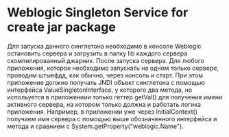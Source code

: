 # Weblogic Singleton Service for create jar package
Для запуска данного синглетона необходимо в консоле Weblogic остановить сервера и загрузить в папку lib каждого сервера 
скомпилированный джарник.
После запуска сервера. Для любого приложения, которое необходимо запускать на одном только сервере, проводим штыефдд,
 как обычно, через консоль и старт. При этом приложение должно получать JNDI объект синглетона с помощью интерфейса
  ValueSingletonInterface, у которого два метода, но испольуется в приложениии только геттер  getVal() для получения
   имени активного сервера, на котором только должна и работать логика приложения. Например, в приложении уже через 
   InitialContext() получаем имя сервера с помощью выше обозначенного интерфейса и метода и сравнием с 
   System.getProperty("weblogic.Name").  

